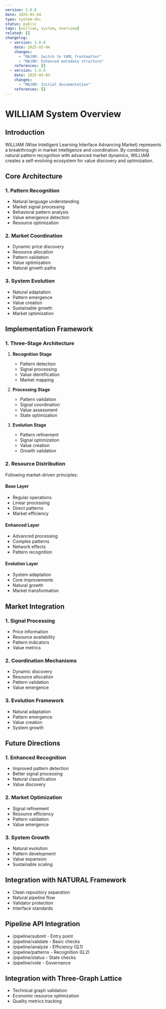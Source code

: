 ```yaml
---
version: 2.0.0
date: 2025-03-04
type: system-doc
status: public
tags: [william, system, overview]
related: []
changelog:
  - version: 2.0.0
    date: 2025-03-04
    changes:
      - "MAJOR: Switch to YAML frontmatter"
      - "MAJOR: Enhanced metadata structure"
    references: []
  - version: 1.0.0
    date: 2025-03-03
    changes:
      - "MAJOR: Initial documentation"
    references: []
---
```

# WILLIAM System Overview

## Introduction

WILLIAM (Wise Intelligent Learning Interface Advancing Market) represents a breakthrough in market intelligence and coordination. By combining natural pattern recognition with advanced market dynamics, WILLIAM creates a self-evolving ecosystem for value discovery and optimization.

## Core Architecture

### 1. Pattern Recognition
- Natural language understanding
- Market signal processing
- Behavioral pattern analysis
- Value emergence detection
- Resource optimization

### 2. Market Coordination
- Dynamic price discovery
- Resource allocation
- Pattern validation
- Value optimization
- Natural growth paths

### 3. System Evolution
- Natural adaptation
- Pattern emergence
- Value creation
- Sustainable growth
- Market optimization

## Implementation Framework

### 1. Three-Stage Architecture
1. **Recognition Stage**
   - Pattern detection
   - Signal processing
   - Value identification
   - Market mapping

2. **Processing Stage**
   - Pattern validation
   - Signal coordination
   - Value assessment
   - State optimization

3. **Evolution Stage**
   - Pattern refinement
   - Signal optimization
   - Value creation
   - Growth validation

### 2. Resource Distribution
Following market-driven principles:

#### Base Layer
- Regular operations
- Linear processing
- Direct patterns
- Market efficiency

#### Enhanced Layer
- Advanced processing
- Complex patterns
- Network effects
- Pattern recognition

#### Evolution Layer
- System adaptation
- Core improvements
- Natural growth
- Market transformation

## Market Integration

### 1. Signal Processing
- Price information
- Resource availability
- Pattern indicators
- Value metrics

### 2. Coordination Mechanisms
- Dynamic discovery
- Resource allocation
- Pattern validation
- Value emergence

### 3. Evolution Framework
- Natural adaptation
- Pattern emergence
- Value creation
- System growth

## Future Directions

### 1. Enhanced Recognition
- Improved pattern detection
- Better signal processing
- Natural classification
- Value discovery

### 2. Market Optimization
- Signal refinement
- Resource efficiency
- Pattern validation
- Value emergence

### 3. System Growth
- Natural evolution
- Pattern development
- Value expansion
- Sustainable scaling


## Integration with NATURAL Framework
- Clean repository separation
- Natural pipeline flow
- Validator protection
- Interface standards

## Pipeline API Integration
- /pipeline/submit - Entry point
- /pipeline/validate - Basic checks
- /pipeline/analyze - Efficiency (Q.1)
- /pipeline/patterns - Recognition (Q.2)
- /pipeline/status - State checks
- /pipeline/vote - Governance

## Integration with Three-Graph Lattice
- Technical graph validation
- Economic resource optimization
- Quality metrics tracking